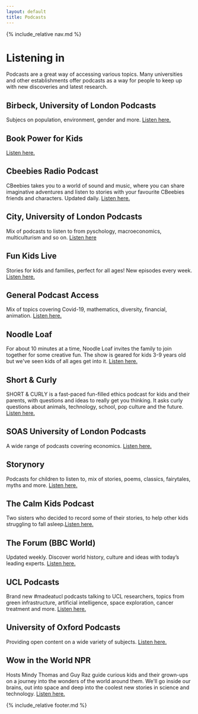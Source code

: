 ```yaml
---
layout: default
title: Podcasts
---
```


{% include_relative nav.md %}

# Listening in
Podcasts are a great way of accessing various topics. Many universities and other establishments offer podcasts as a way for people to keep up with new discoveries and latest research.

## Birbeck, University of London Podcasts
Subjecs on population, environment, gender and more. [Listen here.](http://www.bbk.ac.uk/bisr/podcasts/podcasts/)

## Book Power for Kids 
[Listen here.](https://podcasts.apple.com/us/podcast/book-power-for-kids/id1141688159?fbclid=IwAR0vJSW7Q2j9rNWlt1Bjcb8AbqZhVnHpKdDbtYlEgxL1m3Q0xbZGFvfQ6BI)

## Cbeebies Radio Podcast
CBeebies takes you to a world of sound and music, where you can share imaginative adventures and listen to stories with your favourite CBeebies friends and characters. Updated daily. [Listen here.](https://www.bbc.co.uk/programmes/p02pnn9d/episodes/downloads?fbclid=IwAR0Of_bsjOl5Ez7S4okT-3mvze8YEYFiEUXTtMYUKxPmzcyfLvIi0hvIGGc)

## City, University of London Podcasts
Mix of podcasts to listen to from pyschology, macroeconomics, multiculturism and so on. [Listen here](https://chartable.com/creators/city-university-of-london)

## Fun Kids Live
Stories for kids and families, perfect for all ages! New episodes every week. [Listen here.](https://www.funkidslive.com/podcast/story-quest-stories-for-kids/?fbclid=IwAR3DUMAtO82A0UiEiWjAem2LCqjrPJdMR0ynnBKnZXX7QnOPW6XceQuvcVE#)

## General Podcast Access
Mix of topics covering Covid-19, mathematics, diversity, financial, animation. [Listen here.](https://player.fm/podcasts/university-of-london)
 
## Noodle Loaf
For about 10 minutes at a time, Noodle Loaf invites the family to join together for some creative fun. 
The show is geared for kids 3-9 years old but we've seen kids of all ages get into it. [Listen here.](http://noodleloafshow.com/?fbclid=IwAR2zBTCe02Z8IcFukcssSliKkSP1b1U0-E4GKo9v483uD_AMklQ1vJ309s8)

## Short & Curly
SHORT & CURLY is a fast-paced fun-filled ethics podcast for kids and their parents, with questions and ideas to really get you thinking. It asks curly questions about animals, technology, school, pop culture and the future. [Listen here.](https://www.abc.net.au/radio/programs/shortandcurly/episodes/)

## SOAS University of London Podcasts
A wide range of podcasts covering economics. [Listen here.](https://www.soas.ac.uk/economics/podcasts/)

## Storynory
Podcasts for children to listen to, mix of stories, poems, classics, fairytales, myths and more. [Listen here.](https://www.storynory.com/?fbclid=IwAR32MY28upnZU_dOiK8NTyRWMrOuQyM4gn0g0JHNlCPFsJlQi-5yCFhmM5w)

## The Calm Kids Podcast
Two sisters who decided to record some of their stories, to help other kids struggling to fall asleep.[Listen here.](https://calmkidspodcast.podbean.com/?fbclid=IwAR3mUeAeDWACyiMJEUFT6OY08h9zMGvoquMg54ZUPACg71MQG5xtzyahMnQ)

## The Forum (BBC World)
Updated weekly. Discover world history, culture and ideas with today’s leading experts. [Listen here.](https://www.bbc.co.uk/programmes/p004kln9/episodes/downloads)

## UCL Podcasts
Brand new #madeatucl podcasts talking to UCL researchers, topics from green infrastructure, artificial intelligence, space exploration, cancer treatment and more. [Listen here.](https://www.ucl.ac.uk/made-at-ucl/podcasts)

## University of Oxford Podcasts
Providing open content on a wide variety of subjects. [Listen here.](http://podcasts.ox.ac.uk/series)

## Wow in the World NPR
Hosts Mindy Thomas and Guy Raz guide curious kids and their grown-ups on a journey into the wonders of the world around them. We'll go inside our brains, out into space and deep into the coolest new stories in science and technology. [Listen here.](https://www.npr.org/podcasts/510321/wow-in-the-world?t=1584204078047&fbclid=IwAR3-l_UUg6wHMjMUmEE5UDyqTaOV1Ln9brcZ20X4nrH4c99CjwqjAZa9LCs)


{% include_relative footer.md %}
